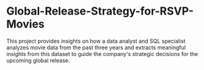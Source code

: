 # Global-Release-Strategy-for-RSVP-Movies
This project provides insights on how a data analyst and SQL specialist analyzes movie data from the past three years and extracts meaningful insights from this dataset to guide the company's strategic decisions for the upcoming global release.
